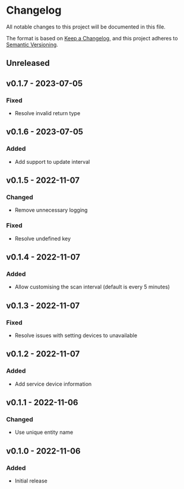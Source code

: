 # Changelog

All notable changes to this project will be documented in this file.

The format is based on [Keep a Changelog](https://keepachangelog.com), and this project adheres to [Semantic Versioning](https://semver.org).

## Unreleased

## v0.1.7 - 2023-07-05

### Fixed
- Resolve invalid return type

## v0.1.6 - 2023-07-05

### Added
- Add support to update interval

## v0.1.5 - 2022-11-07

### Changed
- Remove unnecessary logging

### Fixed
- Resolve undefined key

## v0.1.4 - 2022-11-07

### Added
- Allow customising the scan interval (default is every 5 minutes)

## v0.1.3 - 2022-11-07

### Fixed
- Resolve issues with setting devices to unavailable

## v0.1.2 - 2022-11-07

### Added
- Add service device information

## v0.1.1 - 2022-11-06

### Changed
- Use unique entity name

## v0.1.0 - 2022-11-06

### Added
- Initial release
